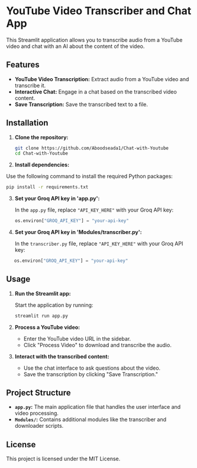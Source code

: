 # YouTube Video Transcriber and Chat App

This Streamlit application allows you to transcribe audio from a YouTube video and chat with an AI about the content of the video.

## Features

- **YouTube Video Transcription:** Extract audio from a YouTube video and transcribe it.
- **Interactive Chat:** Engage in a chat based on the transcribed video content.
- **Save Transcription:** Save the transcribed text to a file.

## Installation

1. **Clone the repository:**

   ```bash
   git clone https://github.com/Aboodseada1/Chat-with-Youtube
   cd Chat-with-Youtube
   ```
2. **Install dependencies:**

Use the following command to install the required Python packages:

```bash
pip install -r requirements.txt
```

3. **Set your Groq API key in 'app.py':**

   In the `app.py` file, replace `"API_KEY_HERE"` with your Groq API key:

   ```python
   os.environ["GROQ_API_KEY"] = "your-api-key"
   ```
4. **Set your Groq API key in 'Modules/transcriber.py':**

   In the `transcriber.py` file, replace `"API_KEY_HERE"` with your Groq API key:

```python
   os.environ["GROQ_API_KEY"] = "your-api-key"
```

## Usage

1. **Run the Streamlit app:**

   Start the application by running:

   ```bash
   streamlit run app.py
   ```
2. **Process a YouTube video:**

   - Enter the YouTube video URL in the sidebar.
   - Click "Process Video" to download and transcribe the audio.
3. **Interact with the transcribed content:**

   - Use the chat interface to ask questions about the video.
   - Save the transcription by clicking "Save Transcription."

## Project Structure

- **`app.py`:** The main application file that handles the user interface and video processing.
- **`Modules/`:** Contains additional modules like the transcriber and downloader scripts.

## License

This project is licensed under the MIT License.
